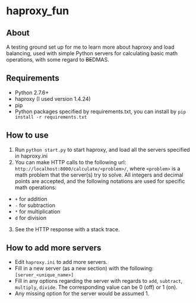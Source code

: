# haproxy_fun

## About

A testing ground set up for me to learn more about haproxy and load balancing, used with simple Python servers for calculating basic math operations, with some regard to ~~BE~~DMAS.

## Requirements

- Python 2.7.6+
- haproxy (I used version 1.4.24)
- pip
- Python packages specified by requirements.txt, you can install by `pip install -r requirements.txt`

## How to use

1. Run `python start.py` to start haproxy, and load all the servers specified in haproxy.ini
2. You can make HTTP calls to the following url: `http://localhost:8000/calculate/<problem>/`, where `<problem>` is a math problem that the server(s) try to solve. All integers and decimal points are accepted, and the following notations are used for specific math operations:
  - `+` for addition
  - `-` for subtraction
  - `*` for multiplication
  - `d` for division
3. See the HTTP response with a stack trace.

## How to add more servers

- Edit `haproxy.ini` to add more servers.
- Fill in a new server (as a new section) with the following: `[server_<unique_name>]`
- Fill in any options regarding the server with regards to `add`, `subtract`, `multiply`, `divide`. The corresponding value can be 0 (off) or 1 (on).
- Any missing option for the server would be assumed 1.

